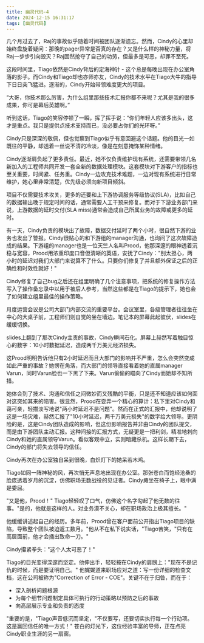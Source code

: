 ```yaml
---
title: 幽灵代码-4
date: 2024-12-15 16:31:17
tags: [幽灵代码]
---
```


几个月过去了，Raj的事故似乎随着时间被团队逐渐遗忘。然而，Cindy的心里却始终盘旋着疑问：那晚的pager异常是否真的存在？又是什么样的神秘力量，将Raj一步步引向毁灭？Raj固然抢夺了自己的功劳，但最多是可恶，却罪不至死。

这段时间里，Tiago依然是Cindy背后的定海神针 - 这个总是每晚出现在办公室角落的影子。而Cindy和Tiago却也亦师亦友，Cindy的技术水平在Tiago大牛的指导下日日突飞猛进。逐渐的，Cindy开始带领难度更大的项目。

“大哥，你技术那么厉害，为什么组里那些技术汇报你都不来呢？尤其是我的很多成果，你可是幕后英雄啊。” 

听到这话，Tiago的笑容停顿了一瞬，挥了挥手说：“你们年轻人应该多出头，这才是重点。我只是提供点技术支持而已，没必要占你们的光环呀。”

Cindy只是深深的敬佩，但也觉察到Tiago似乎有意回避这个话题。他的目光一如既往的平静，却透着一丝说不清的冷淡，像是在刻意掩饰某种情绪。

Cindy逐渐肩负起了更多责任。最近，她不仅负责维护现有系统，还需要带领几名新加入的工程师共同开发一套全新的数据处理模块。这套模块对下游客户的指标也至关重要，时间紧、任务重。Cindy一边攻克技术难题，一边对现有系统进行日常维护，她心里非常清楚，优先级必须向新项目倾斜。

项目不仅需要技术攻关，更多的还要和上下游协调服务等级协议(SLA)，比如自己的数据输出晚于规定时间的话，通常需要人工干预来修复。而对于下游业务部门来说，上游数据的延时交付(SLA miss)通常会造成自己所属业务的故障或更多的延时。

有一天，Cindy负责的模块出了故障，数据交付延时了两个小时，很自然下游的业务也发出了警报。Cindy很贴心的和下游组的manager沟通，也询问了这次故障造成的结果。下游组的manager也是一位天竺人名叫Prood，他那深邃的眼神透着沉稳与宽容，Prood用浓重印度口音但清晰的英语，安抚了Cindy："别太担心，两小时的延迟对我们大部门来说算不了什么。只要你们修复了并且额外保证之后的正确性和时效性就好！"

Cindy修复了自己bug之后还在组里明确了几个注意事项，把系统的修复操作方法写入了操作备忘录中以用于被后人参考，当然这些都是在Tiago的提示下，她也会了如何建立组里最佳的操作策略。

月度运营会议是公司大部门内部交流的重要平台。会议室里，各级管理者往往坐在中心的大桌子前，工程师们则自觉的坐在墙边。笔记本的屏幕此起彼伏，slides在缓缓切换。

slides上翻到了那次Cindy主责的事故，Cindy瞬间石化。屏幕上赫然写着触目惊心的数字：10小时数据延迟，造成两千万美元经济损失。

这Prood明明告诉他只有2小时延迟而且大部门的影响并不严重，怎么会突然变成如此严重的事故？她愣在角落，而大部门的领导直接看着她的直属manager Varun，同时Varun脸也一下黑了下来。Varun偷偷的瞄向了Cindy而她却不知所措。

她体会到了技术、沟通和信任之间微妙而又残酷的平衡，只是还不知道应该如何面对这突如其来的陷害。很显然，Prood在耍弄一个精心的算计：私下里对Cindy和蔼可亲，轻描淡写地说"两小时延迟不是问题"。然而在正式的汇报中，他却说明了这是一场灾难，赫然汇报了"10小时延迟，两千万美元损失"的数字给大领导。更阴险的是，这是Cindy团队造成的影响，但这份影响报告并非由Cindy的团队提交，而是由下游团队主动汇报。这种间接的汇报方式，无疑更是一把利剑，精准地刺向Cindy和她的直属领导Varun。看似客观中立，实则暗藏杀机。这样长期下去，Cindy的部门将失去领导的信任。

Cindy再次在办公室独自呆到很晚，白炽灯下的她呆若木鸡。

Tiago如同一阵神秘的风，再次悄无声息地出现在办公室。那张苍白而饱经沧桑的脸庞透着岁月的沉淀，仿佛职场无数战役的见证者。Cindy瘫坐在椅子上，眼中满是委屈。

"又是他，Prood！" Tiago轻轻叹了口气，仿佛这个名字勾起了他无数的往事。"是的，他就是这样的人。对业务漠不关心，却在职场政治上极其擅长。"

他缓缓讲述起自己的经历。多年前，Prood曾在客户面前公开指出Tiago项目的缺陷，导致整个团队被迫返工数月。"他从不在私下说实话，"Tiago苦笑，"只有在高层面前，他才会捅出致命一刀。"

Cindy攥紧拳头："这个人太可恶了！"

Tiago的目光变得深邃而坚定。他伸出手，轻轻按在Cindy的肩膀上："现在不是记仇的时候，而是要证明自己。"
他娓娓道来职场应对之道：写一份详细的检查文档，这在公司被称为"Correction of Error - COE"。关键不在于归咎，而在于：

- 深入剖析问题根源
- 为每个细节问题制定具体可执行的行动策略以预防之后的事故
- 向高层展示专业和负责的态度

"重要的是，"Tiago声音低沉而坚定，"不仅要写，还要切实执行每一个行动项。这是赢回信任的唯一方式！"
苍白的灯光下，这位经验丰富的导师，正在点亮Cindy职业生涯的另一扇窗。



